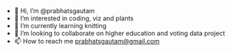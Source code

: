 - 👋 Hi, I’m @prabhatsgautam
- 👀 I’m interested in coding, viz and plants
- 🌱 I’m currently learning knitting
- 💞️ I’m looking to collaborate on higher education and voting data project
- 📫 How to reach me prabhatsgautam@gmail.com

<!---
prabhatsgautam/prabhatsgautam is a ✨ special ✨ repository because its `README.md` (this file) appears on your GitHub profile.
You can click the Preview link to take a look at your changes.
--->
